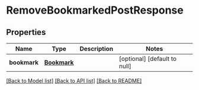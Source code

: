 # RemoveBookmarkedPostResponse
## Properties

| Name | Type | Description | Notes |
|------------ | ------------- | ------------- | -------------|
| **bookmark** | [**Bookmark**](Bookmark.md) |  | [optional] [default to null] |

[[Back to Model list]](../README.md#documentation-for-models) [[Back to API list]](../README.md#documentation-for-api-endpoints) [[Back to README]](../README.md)

